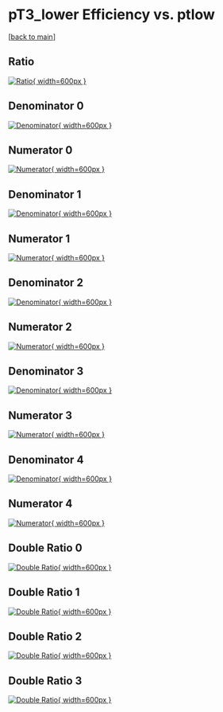 # pT3_lower Efficiency vs. ptlow

[[back to main](./)]



## Ratio

[![Ratio](../mtv/var/pT3_lower_base_11_1_eff_ptlow.png){ width=600px }](../mtv/var/pT3_lower_base_11_1_eff_ptlow.pdf)

## Denominator 0

[![Denominator](../mtv/den/pT3_lower_base_11_1_eff_ptlow_den0.png){ width=600px }](../mtv/den/pT3_lower_base_11_1_eff_ptlow_den0.pdf)

## Numerator 0

[![Numerator](../mtv/num/pT3_lower_base_11_1_eff_ptlow_num0.png){ width=600px }](../mtv/num/pT3_lower_base_11_1_eff_ptlow_num0.pdf)

## Denominator 1

[![Denominator](../mtv/den/pT3_lower_base_11_1_eff_ptlow_den1.png){ width=600px }](../mtv/den/pT3_lower_base_11_1_eff_ptlow_den1.pdf)

## Numerator 1

[![Numerator](../mtv/num/pT3_lower_base_11_1_eff_ptlow_num1.png){ width=600px }](../mtv/num/pT3_lower_base_11_1_eff_ptlow_num1.pdf)

## Denominator 2

[![Denominator](../mtv/den/pT3_lower_base_11_1_eff_ptlow_den2.png){ width=600px }](../mtv/den/pT3_lower_base_11_1_eff_ptlow_den2.pdf)

## Numerator 2

[![Numerator](../mtv/num/pT3_lower_base_11_1_eff_ptlow_num2.png){ width=600px }](../mtv/num/pT3_lower_base_11_1_eff_ptlow_num2.pdf)

## Denominator 3

[![Denominator](../mtv/den/pT3_lower_base_11_1_eff_ptlow_den3.png){ width=600px }](../mtv/den/pT3_lower_base_11_1_eff_ptlow_den3.pdf)

## Numerator 3

[![Numerator](../mtv/num/pT3_lower_base_11_1_eff_ptlow_num3.png){ width=600px }](../mtv/num/pT3_lower_base_11_1_eff_ptlow_num3.pdf)

## Denominator 4

[![Denominator](../mtv/den/pT3_lower_base_11_1_eff_ptlow_den4.png){ width=600px }](../mtv/den/pT3_lower_base_11_1_eff_ptlow_den4.pdf)

## Numerator 4

[![Numerator](../mtv/num/pT3_lower_base_11_1_eff_ptlow_num4.png){ width=600px }](../mtv/num/pT3_lower_base_11_1_eff_ptlow_num4.pdf)

## Double Ratio 0

[![Double Ratio](../mtv/ratio/pT3_lower_base_11_1_eff_ptlow_ratio0.png){ width=600px }](../mtv/ratio/pT3_lower_base_11_1_eff_ptlow_ratio0.pdf)

## Double Ratio 1

[![Double Ratio](../mtv/ratio/pT3_lower_base_11_1_eff_ptlow_ratio1.png){ width=600px }](../mtv/ratio/pT3_lower_base_11_1_eff_ptlow_ratio1.pdf)

## Double Ratio 2

[![Double Ratio](../mtv/ratio/pT3_lower_base_11_1_eff_ptlow_ratio2.png){ width=600px }](../mtv/ratio/pT3_lower_base_11_1_eff_ptlow_ratio2.pdf)

## Double Ratio 3

[![Double Ratio](../mtv/ratio/pT3_lower_base_11_1_eff_ptlow_ratio3.png){ width=600px }](../mtv/ratio/pT3_lower_base_11_1_eff_ptlow_ratio3.pdf)

